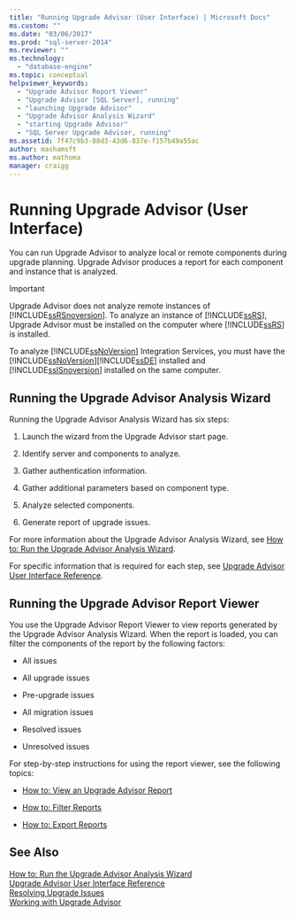 ```yaml
---
title: "Running Upgrade Advisor (User Interface) | Microsoft Docs"
ms.custom: ""
ms.date: "03/06/2017"
ms.prod: "sql-server-2014"
ms.reviewer: ""
ms.technology: 
  - "database-engine"
ms.topic: conceptual
helpviewer_keywords: 
  - "Upgrade Advisor Report Viewer"
  - "Upgrade Advisor [SQL Server], running"
  - "launching Upgrade Advisor"
  - "Upgrade Advisor Analysis Wizard"
  - "starting Upgrade Advisor"
  - "SQL Server Upgrade Advisor, running"
ms.assetid: 7f47c9b3-88d3-43d6-837e-f157b49a55ac
author: mashamsft
ms.author: mathoma
manager: craigg
---
```

# Running Upgrade Advisor (User Interface)
  You can run Upgrade Advisor to analyze local or remote components during upgrade planning. Upgrade Advisor produces a report for each component and instance that is analyzed.  
  
> [!IMPORTANT]  
>  Upgrade Advisor does not analyze remote instances of [!INCLUDE[ssRSnoversion](../../includes/ssrsnoversion-md.md)]. To analyze an instance of [!INCLUDE[ssRS](../../includes/ssrs.md)], Upgrade Advisor must be installed on the computer where [!INCLUDE[ssRS](../../includes/ssrs.md)] is installed.  
>   
>  To analyze [!INCLUDE[ssNoVersion](../../includes/ssnoversion-md.md)] Integration Services, you must have the [!INCLUDE[ssNoVersion](../../includes/ssnoversion-md.md)][!INCLUDE[ssDE](../../includes/ssde-md.md)] installed and [!INCLUDE[ssISnoversion](../../includes/ssisnoversion-md.md)] installed on the same computer.  
  
## Running the Upgrade Advisor Analysis Wizard  
 Running the Upgrade Advisor Analysis Wizard has six steps:  
  
1.  Launch the wizard from the Upgrade Advisor start page.  
  
2.  Identify server and components to analyze.  
  
3.  Gather authentication information.  
  
4.  Gather additional parameters based on component type.  
  
5.  Analyze selected components.  
  
6.  Generate report of upgrade issues.  
  
 For more information about the Upgrade Advisor Analysis Wizard, see [How to: Run the Upgrade Advisor Analysis Wizard](../../../2014/sql-server/install/how-to-run-the-upgrade-advisor-analysis-wizard.md).  
  
 For specific information that is required for each step, see [Upgrade Advisor User Interface Reference](../../../2014/sql-server/install/upgrade-advisor-user-interface-reference.md).  
  
## Running the Upgrade Advisor Report Viewer  
 You use the Upgrade Advisor Report Viewer to view reports generated by the Upgrade Advisor Analysis Wizard. When the report is loaded, you can filter the components of the report by the following factors:  
  
-   All issues  
  
-   All upgrade issues  
  
-   Pre-upgrade issues  
  
-   All migration issues  
  
-   Resolved issues  
  
-   Unresolved issues  
  
 For step-by-step instructions for using the report viewer, see the following topics:  
  
-   [How to: View an Upgrade Advisor Report](../../../2014/sql-server/install/how-to-view-an-upgrade-advisor-report.md)  
  
-   [How to: Filter Reports](../../../2014/sql-server/install/how-to-filter-reports.md)  
  
-   [How to: Export Reports](../../../2014/sql-server/install/how-to-export-reports.md)  
  
## See Also  
 [How to: Run the Upgrade Advisor Analysis Wizard](../../../2014/sql-server/install/how-to-run-the-upgrade-advisor-analysis-wizard.md)   
 [Upgrade Advisor User Interface Reference](../../../2014/sql-server/install/upgrade-advisor-user-interface-reference.md)   
 [Resolving Upgrade Issues](../../../2014/sql-server/install/resolving-upgrade-issues.md)   
 [Working with Upgrade Advisor](../../../2014/sql-server/install/working-with-upgrade-advisor.md)  
  
  
